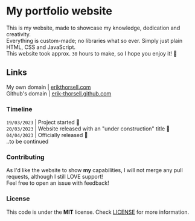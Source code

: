 # My portfolio website
This is my website, made to showcase my knowledge, dedication and creativity. <br>
Everything is custom-made; no libraries what so ever. Simply just plain HTML, CSS and JavaScript. <br>
This website took approx. ``30`` hours to make, so I hope you enjoy it! 🙂

## Links
My own domain   | [erikthorsell.com](https://erikthorsell.com) <br>
Github's domain | [erik-thorsell.github.com](https://erik-thorsell.github.com)


### Timeline
``19/03/2023`` | Project started 📝 <br>
``20/03/2023`` | Website released with an "under construction" title 🚧 <br>
``04/04/2023`` | Officially released 🎉 <br>
..to be continued


### Contributing
As I'd like the website to show **my** capabilities, I will not merge any pull requests, although I still LOVE support! <br>
Feel free to open an issue with feedback!


### License
This code is under the **MIT** license. Check [LICENSE](https://github.com/erik-thorsell/erik-thorsell.github.io/blob/main/LICENSE) for more information.
